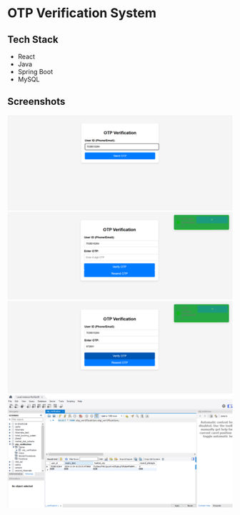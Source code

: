 # OTP Verification System

## Tech Stack
* React
* Java
* Spring Boot
* MySQL

## Screenshots
![User ID Input](screenshots/screenshot1.png)
![OTP Input](screenshots/screenshot2.png)
![Succesful Verification](screenshots/screenshot3.png)
![Stored data](screenshots/screenshot4.png)